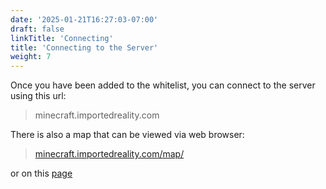 ```yaml
---
date: '2025-01-21T16:27:03-07:00'
draft: false
linkTitle: 'Connecting'
title: 'Connecting to the Server'
weight: 7
---
```


Once you have been added to the whitelist, you can connect to the server using this url:

> minecraft.importedreality.com

There is also a map that can be viewed via web browser: 

>[minecraft.importedreality.com/map/](https://minecraft.importedreality.com/map/)

or on this [page](../../../map)
